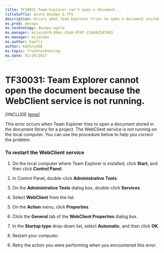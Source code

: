 ```yaml
---
title: TF30031-Team Explorer can't open a document... 
titleSuffix: Azure DevOps & TFS
description: Occurs when Team Explorer tries to open a document stored in the document library for a project.
ms.prod: devops
ms.technology: devops-agile
ms.manager: mijacobs9-89ac-41e8-8f6f-21bd4254f863
ms.manager: mijacobs
ms.author: kaelli
author: KathrynEE
ms.topic: Troubleshooting
ms.date: 01/20/2017
---
```


# TF30031: Team Explorer cannot open the document because the WebClient service is not running.

[!INCLUDE [temp](../../_shared/version-vsts-tfs-all-versions.md)]

This error occurs when Team Explorer tries to open a document stored in the document library for a project. The WebClient service is not running on the local computer. You can use the procedure below to help you correct the problem.  
  
### To restart the WebClient service  
  
1.  On the local computer where Team Explorer is installed, click **Start**, and then click **Control Panel**.  
  
2.  In Control Panel, double-click **Administrative Tools**.  
  
3.  On the **Administrative Tools** dialog box, double-click **Services**.  
  
4.  Select **WebClient** from the list.  
  
5.  On the **Action** menu, click **Properties**.  
  
6.  Click the **General** tab of the **WebClient Properties** dialog box.  
  
7.  In the **Startup type** drop-down list, select **Automatic**, and then click **OK**.  
  
8.  Restart your computer.  
  
9. Retry the action you were performing when you encountered this error.